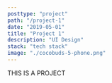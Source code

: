 ```yaml
---
posttype: "project"
path: "/project-1"
date: "2019-05-01"
title: "Project 1"
description: "UI Design"
stack: "tech stack"
image: "./cocobuds-5-phone.png"
---
```


THIS IS A PROJECT